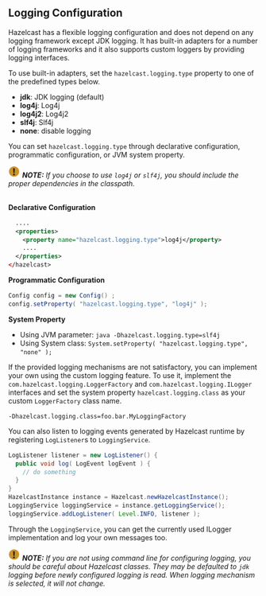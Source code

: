 
## Logging Configuration

Hazelcast has a flexible logging configuration and does not depend on any logging framework except JDK logging. It has built-in adapters for a number of logging frameworks and it also supports custom loggers by providing logging interfaces.

To use built-in adapters, set the `hazelcast.logging.type` property to one of the predefined types below.

-   **jdk**: JDK logging (default)
-   **log4j**: Log4j
-   **log4j2**: Log4j2
-   **slf4j**: Slf4j
-   **none**: disable logging

You can set `hazelcast.logging.type` through declarative configuration, programmatic configuration, or JVM system property.


![image](images/NoteSmall.jpg) ***NOTE:*** *If you choose to use `log4j` or `slf4j`, you should include the proper dependencies in the classpath.*
<br></br>

**Declarative Configuration**

```xml
  ....
  <properties>
    <property name="hazelcast.logging.type">log4j</property>
    ....
  </properties>
</hazelcast>
```

**Programmatic Configuration**

```java
Config config = new Config() ;
config.setProperty( "hazelcast.logging.type", "log4j" );
```

**System Property**

- Using JVM parameter: `java -Dhazelcast.logging.type=slf4j`
- Using System class: `System.setProperty( "hazelcast.logging.type", "none" );`


If the provided logging mechanisms are not satisfactory, you can implement your own using the custom logging feature. To use it, implement the `com.hazelcast.logging.LoggerFactory` and `com.hazelcast.logging.ILogger` interfaces and set the system property `hazelcast.logging.class` as your custom `LoggerFactory` class name.

```plain
-Dhazelcast.logging.class=foo.bar.MyLoggingFactory
```

You can also listen to logging events generated by Hazelcast runtime by registering `LogListener`s to `LoggingService`.

```java
LogListener listener = new LogListener() {
  public void log( LogEvent logEvent ) {
    // do something
  }
}
HazelcastInstance instance = Hazelcast.newHazelcastInstance();
LoggingService loggingService = instance.getLoggingService();
loggingService.addLogListener( Level.INFO, listener );
```
Through the `LoggingService`, you can get the currently used ILogger implementation and log your own messages too.

![image](images/NoteSmall.jpg) ***NOTE:*** *If you are not using command line for configuring logging, you should be careful about Hazelcast classes. They may be defaulted to `jdk` logging before newly configured logging is read. When logging mechanism is selected, it will not change.*

<br></br>
